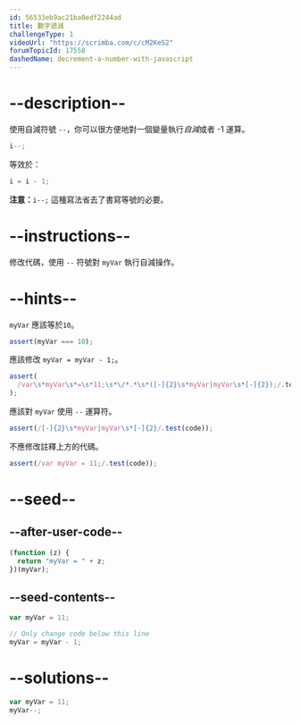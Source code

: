 ```yaml
---
id: 56533eb9ac21ba0edf2244ad
title: 數字遞減
challengeType: 1
videoUrl: "https://scrimba.com/c/cM2KeS2"
forumTopicId: 17558
dashedName: decrement-a-number-with-javascript
---
```


# --description--

使用自減符號 `--`，你可以很方便地對一個變量執行<dfn>自減</dfn>或者 -1 運算。

```js
i--;
```

等效於：

```js
i = i - 1;
```

**注意：**`i--;` 這種寫法省去了書寫等號的必要。

# --instructions--

修改代碼，使用 `--` 符號對 `myVar` 執行自減操作。

# --hints--

`myVar` 應該等於`10`。

```js
assert(myVar === 10);
```

應該修改 `myVar = myVar - 1;`。

```js
assert(
  /var\s*myVar\s*=\s*11;\s*\/*.*\s*([-]{2}\s*myVar|myVar\s*[-]{2});/.test(code)
);
```

應該對 `myVar` 使用 `--` 運算符。

```js
assert(/[-]{2}\s*myVar|myVar\s*[-]{2}/.test(code));
```

不應修改註釋上方的代碼。

```js
assert(/var myVar = 11;/.test(code));
```

# --seed--

## --after-user-code--

```js
(function (z) {
  return "myVar = " + z;
})(myVar);
```

## --seed-contents--

```js
var myVar = 11;

// Only change code below this line
myVar = myVar - 1;
```

# --solutions--

```js
var myVar = 11;
myVar--;
```

